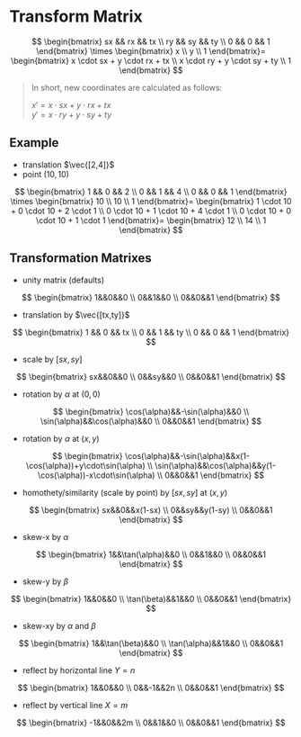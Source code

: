 # Transform Matrix

$$
\begin{bmatrix}
sx && rx && tx
\\
ry && sy && ty
\\
0 && 0 && 1
\end{bmatrix}
\times
\begin{bmatrix}
x
\\
y
\\
1
\end{bmatrix}=
\begin{bmatrix}
x \cdot sx + y \cdot rx + tx
\\
x \cdot ry + y \cdot sy + ty
\\
1
\end{bmatrix}
$$

> In short, new coordinates are calculated as follows:
>   
> $x' = x \cdot sx + y \cdot rx + tx$  
> $y' = x \cdot ry + y \cdot sy + ty$

## Example

- translation $\vec{[2,4]}$
- point $(10,10)$

$$
\begin{bmatrix}
1 && 0 && 2
\\
0 && 1 && 4
\\
0 && 0 && 1
\end{bmatrix}
\times
\begin{bmatrix}
10
\\
10
\\
1
\end{bmatrix}=
\begin{bmatrix}
1 \cdot 10 + 0 \cdot 10 + 2 \cdot 1
\\
0 \cdot 10 + 1 \cdot 10 + 4 \cdot 1
\\
0 \cdot 10 + 0 \cdot 10 + 1 \cdot 1
\end{bmatrix}=
\begin{bmatrix}
12
\\
14
\\
1
\end{bmatrix}
$$

## Transformation Matrixes

- unity matrix (defaults)

 $$
 \begin{bmatrix}
 1&&0&&0
 \\
 0&&1&&0
 \\
 0&&0&&1
 \end{bmatrix}
 $$

- translation by $\vec{[tx,ty]}$

$$
\begin{bmatrix}
1 && 0 && tx
\\
0 && 1 && ty
\\
0 && 0 && 1
\end{bmatrix}
$$

- scale by $[sx,sy]$

$$
\begin{bmatrix}
sx&&0&&0
\\
0&&sy&&0
\\
0&&0&&1
\end{bmatrix}
$$

- rotation by $\alpha$ at $(0,0)$

$$
\begin{bmatrix}
\cos(\alpha)&&-\sin(\alpha)&&0
\\
\sin(\alpha)&&\cos(\alpha)&&0
\\
0&&0&&1
\end{bmatrix}
$$

- rotation by $\alpha$ at $(x,y)$

$$
\begin{bmatrix}
\cos(\alpha)&&-\sin(\alpha)&&x(1-\cos(\alpha))+y\cdot\sin(\alpha)
\\
\sin(\alpha)&&\cos(\alpha)&&y(1-\cos(\alpha))-x\cdot\sin(\alpha)
\\
0&&0&&1
\end{bmatrix}
$$

- homothety/similarity (scale by point) by $[sx,sy]$ at $(x,y)$

$$
\begin{bmatrix}
sx&&0&&x(1-sx)
\\
0&&sy&&y(1-sy)
\\
0&&0&&1
\end{bmatrix}
$$

- skew-x by $\alpha$

$$
\begin{bmatrix}
1&&\tan(\alpha)&&0
\\
0&&1&&0
\\
0&&0&&1
\end{bmatrix}
$$

- skew-y by $\beta$

$$
\begin{bmatrix}
1&&0&&0
\\
\tan(\beta)&&1&&0
\\
0&&0&&1
\end{bmatrix}
$$

- skew-xy by $\alpha$ and $\beta$

$$
\begin{bmatrix}
1&&\tan(\beta)&&0
\\
\tan(\alpha)&&1&&0
\\
0&&0&&1
\end{bmatrix}
$$

- reflect by horizontal line $Y=n$

$$
\begin{bmatrix}
1&&0&&0
\\
0&&-1&&2n
\\
0&&0&&1
\end{bmatrix}
$$

- reflect by vertical line $X=m$

$$
\begin{bmatrix}
-1&&0&&2m
\\
0&&1&&0
\\
0&&0&&1
\end{bmatrix}
$$
